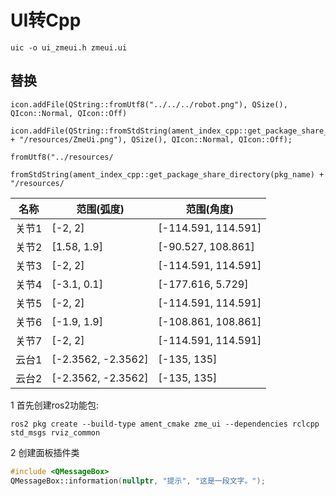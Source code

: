 

# UI转Cpp
```shell
uic -o ui_zmeui.h zmeui.ui
```

## 替换
```text
icon.addFile(QString::fromUtf8("../../../robot.png"), QSize(), QIcon::Normal, QIcon::Off)
```
```text
icon.addFile(QString::fromStdString(ament_index_cpp::get_package_share_directory(pkg_name) + "/resources/ZmeUi.png"), QSize(), QIcon::Normal, QIcon::Off);
```

```text
fromUtf8("../resources/
```

```text
fromStdString(ament_index_cpp::get_package_share_directory(pkg_name) + "/resources/
```


| 名称  | 范围(弧度)             | 范围(角度)              |
| --- | ------------------ | ------------------- |
| 关节1 | [-2, 2]            | [-114.591, 114.591] |
| 关节2 | [1.58, 1.9]        | [-90.527, 108.861]  |
| 关节3 | [-2, 2]            | [-114.591, 114.591] |
| 关节4 | [-3.1, 0.1]        | [-177.616, 5.729]   |
| 关节5 | [-2, 2]            | [-114.591, 114.591] |
| 关节6 | [-1.9, 1.9]        | [-108.861, 108.861] |
| 关节7 | [-2, 2]            | [-114.591, 114.591] |
| 云台1 | [-2.3562, -2.3562] | [-135, 135]         |
| 云台2 | [-2.3562, -2.3562] | [-135, 135]         |

1 首先创建ros2功能包:
```shell
ros2 pkg create --build-type ament_cmake zme_ui --dependencies rclcpp std_msgs rviz_common
```
2 创建面板插件类


```cpp
#include <QMessageBox>
QMessageBox::information(nullptr, "提示", "这是一段文字。");
```